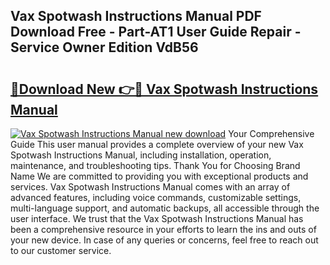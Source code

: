 ## Vax Spotwash Instructions Manual PDF Download Free - Part-AT1 User Guide Repair - Service Owner Edition VdB56

# <h2><a href="http://cf20027.oget.top/?id=Vax+Spotwash+Instructions+Manual">🔗Download New 👉🔴 Vax Spotwash Instructions Manual</a></h2>

[![Vax Spotwash Instructions Manual new download](https://i.imgur.com/5g1atiW.png)](http://cf20027.oget.top/?id=Vax+Spotwash+Instructions+Manual)
Your Comprehensive Guide This user manual provides a complete overview of your new Vax Spotwash Instructions Manual, including installation, operation, maintenance, and troubleshooting tips. Thank You for Choosing Brand Name We are committed to providing you with exceptional products and services. Vax Spotwash Instructions Manual comes with an array of advanced features, including voice commands, customizable settings, multi-language support, and automatic backups, all accessible through the user interface. We trust that the Vax Spotwash Instructions Manual has been a comprehensive resource in your efforts to learn the ins and outs of your new device. In case of any queries or concerns, feel free to reach out to our customer service.
